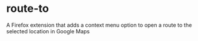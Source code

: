 # route-to
A Firefox extension that adds a context menu option to open a route to the selected location in Google Maps
